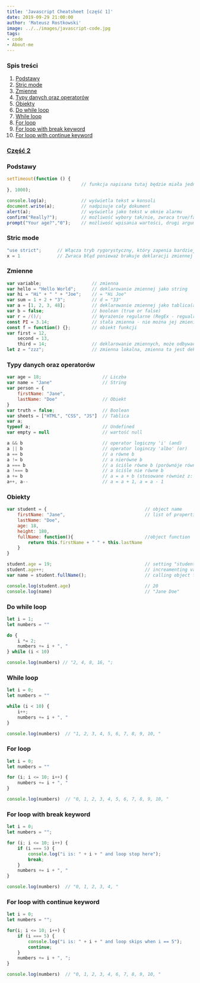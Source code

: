 ```yaml
---
title: 'Javascript Cheatsheet [część 1]'
date: 2019-09-29 21:00:00
author: 'Mateusz Rostkowski'
image: ../../images/javascript-code.jpg
tags:
- code
- About-me
---
```



### Spis treści

1. [Podstawy](#podstawy)
2. [Stric mode](#stric-mode)
3. [Zmienne](#zmienne)
4. [Typy danych oraz operatorów](#typy-danych-oraz-operatorów)
5. [Obiekty](#obiekty)
6. [Do while loop](#do-while-loop)
7. [While loop](#while-loop)
8. [For loop](#for-loop)
9. [For loop with break keyword](#for-loop-with-break-keyword)
10. [For loop with continue keyword](#for-loop-with-continue-keyword)

### [Część 2](javascript-cheatsheet-cz-2)

### Podstawy

```javascript
setTimeout(function () {
                            // funkcja napisana tutaj będzie miała jedno sekundowe opóźnienie
}, 1000);

console.log(a);             // wyświetla tekst w konsoli
document.write(a);          // nadpisuje cały dokument
alert(a);                   // wyświetla jako tekst w oknie alarmu
confirm("Really?");         // możliwość wybory tak/nie, zwraca true/false
prompt("Your age?","0");    // możliwość wpisania wartości, drugi argument jest wartością domyślną
```

### Stric mode

```javascript
"use strict";      // Włącza tryb rygorystyczny, który zapenia bardziej bezpieczne pisanie. 
x = 1              // Zwraca błąd ponieważ brakuje deklaracji zmiennej (var, let, const)
```

### Zmienne

```javascript
var variable;                   // zmienna
var hello = "Hello World";      // deklarowanie zmiennej jako string
var hi = "Hi" + " " + "Joe";    // = "Hi Joe"
var sum = 1 + 2 + "3";          // d = "33"
var a = [1, 2, 3, 48];          // deklarowanie zmiennej jako tablica(array)
var b = false;                  // boolean (true or false)
var r = /()/;                   // Wyrażenie regularne (RegEx - regualr expresions)
const PI = 3.14;                // stała zmienna - nie można jej zmieniać w dalszej części kodu
const f = function() {};        // obiekt funkcji
var first = 12,
    second = 13,
    third = 14;                 // deklarowanie zmiennych, może odbywać się po przecinku(dla lepszej czytelności stosuje się rozdzielanie wierszy)
let z = "zzz";                  // zmienna lokalna, zmienna ta jest deklarowana gdy będzie zmieniana w dalszej częsci kodu
```

### Typy danych oraz operatorów

```javascript
var age = 18;                       // Liczba
var name = "Jane"                   // String
var person = {
    firstName: "Jane",
    lastName: "Doe"                 // Obiekt
}
var truth = false;                  // Boolean
var sheets = ["HTML", "CSS", "JS"]  // Tablica
var a;
typeof a;                           // Undefined
var empty = null                    // wartość null

a && b                              // operator logiczny 'i' (and)
a || b                              // operator loginczy 'albo' (or)
a == b                              // a równe b
a != b                              // a nierówne b
a === b                             // a ściśle równe b (porównóje również czy obie zmienne mają ten sam typ danych)
a !=== b                            // a ściśle nie równe b
a += b                              // a = a + b (stosowane również z: *, -, /, %)
a++, a--                            // a = a + 1, a = a - 1
```

### Obiekty

```javascript
var student = {                                     // object name
    firstName: "Jane",                              // list of properties and values
    lastName: "Doe",
    age: 18,
    height: 180,
    fullName: function(){                           //object function
        return this.firstName + " " + this.lastName
    }
}

student.age = 19;                                   // setting "student" object age property to 19
student.age++;                                      // increamenting value by one
var name = student.fullName();                      // calling object function

console.log(student.age)                            // 20
console.log(name)                                   // "Jane Doe"
```

### Do while loop

```javascript
let i = 1;
let numbers = ""

do {
    i *= 2;
    numbers += i + ", "
} while (i < 10)

console.log(numbers) // "2, 4, 8, 16, ";
```

### While loop

```javascript
let i = 0;
let numbers = ""

while (i < 10) {
    i++;
    numbers += i + ", "
}

console.log(numbers)  // "1, 2, 3, 4, 5, 6, 7, 8, 9, 10, "
```

### For loop

```javascript
let i = 0;
let numbers = ""

for (i; i <= 10; i++) {
    numbers += i + ", "
}

console.log(numbers)  // "0, 1, 2, 3, 4, 5, 6, 7, 8, 9, 10, "
```

### For loop with break keyword

```javascript
let i = 0;
let numbers = "";

for (i; i <= 10; i++) {
    if (i === 5) {
        console.log("i is: " + i + " and loop stop here");
        break;
    }
    numbers += i + ", "
}

console.log(numbers)  // "0, 1, 2, 3, 4, "
```

### For loop with continue keyword

```javascript
let i = 0;
let numbers = "";

for(i; i <= 10; i++) {
    if (i === 5) {
        console.log("i is: " + i + " and loop skips when i == 5");
        continue;
    }
    numbers += i + ", ";
}

console.log(numbers)  // "0, 1, 2, 3, 4, 6, 7, 8, 9, 10, "
```